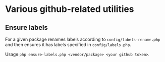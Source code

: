 # Various github-related utilities

## Ensure labels

For a given package renames labels according to `config/labels-rename.php` and then
ensures it has labels specified in `config/labels.php`.

Usage `php ensure-labels.php <vendor/package> <your github token>`.
